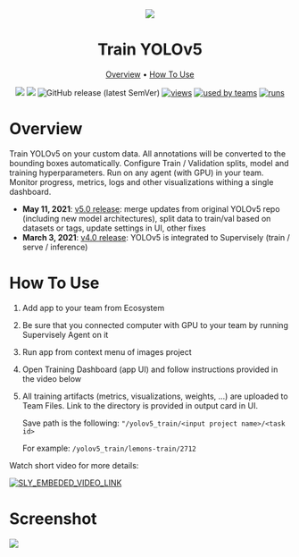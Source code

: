 <div align="center" markdown>
<img src="https://i.imgur.com/YwSq29o.png"/>

# Train YOLOv5

<p align="center">
  <a href="#Overview">Overview</a> •
  <a href="#How-To-Use">How To Use</a>
</p>


[![](https://img.shields.io/badge/supervisely-ecosystem-brightgreen)](https://ecosystem.supervise.ly/apps/supervisely-ecosystem/yolov5/supervisely/train)
[![](https://img.shields.io/badge/slack-chat-green.svg?logo=slack)](https://supervise.ly/slack)
![GitHub release (latest SemVer)](https://img.shields.io/github/v/release/supervisely-ecosystem/yolov5)
[![views](https://app.supervise.ly/public/api/v3/ecosystem.counters?repo=supervisely-ecosystem/yolov5/supervisely/train&counter=views&label=views)](https://supervise.ly)
[![used by teams](https://app.supervise.ly/public/api/v3/ecosystem.counters?repo=supervisely-ecosystem/yolov5/supervisely/serve&counter=downloads&label=used%20by%20teams)](https://supervise.ly)
[![runs](https://app.supervise.ly/public/api/v3/ecosystem.counters?repo=supervisely-ecosystem/yolov5/supervisely/train&counter=runs&label=runs&123)](https://supervise.ly)

</div>

# Overview

Train YOLOv5 on your custom data. All annotations will be converted to the bounding boxes automatically. Configure Train / Validation splits, model and training hyperparameters. Run on any agent (with GPU) in your team. Monitor progress, metrics, logs and other visualizations withing a single dashboard.  

- **May 11, 2021**: [v5.0 release](https://github.com/supervisely-ecosystem/yolov5/tree/v5.0.0): merge updates from original YOLOv5 repo (including new model architectures), split data to train/val based on datasets or tags, update settings in UI, other fixes
- **March 3, 2021**: [v4.0 release](https://github.com/supervisely-ecosystem/yolov5/tree/v4.0.9): YOLOv5 is integrated to Supervisely (train / serve / inference)

# How To Use

1. Add app to your team from Ecosystem
2. Be sure that you connected computer with GPU to your team by running Supervisely Agent on it 
3. Run app from context menu of images project
4. Open Training Dashboard (app UI) and follow instructions provided in the video below
5. All training artifacts (metrics, visualizations, weights, ...) are uploaded to Team Files. Link to the directory is provided in output card in UI. 
   
   Save path is the following: ```"/yolov5_train/<input project name>/<task id>```

   For example: ```/yolov5_train/lemons-train/2712```



Watch short video for more details:

<a data-key="sly-embeded-video-link" href="https://youtu.be/e47rWdgK-_M" data-video-code="e47rWdgK-_M">
    <img src="https://i.imgur.com/sJdEEkN.png" alt="SLY_EMBEDED_VIDEO_LINK"  style="max-width:100%;">
</a>


# Screenshot

<img src="https://i.imgur.com/uwzrkR7.png"/>
